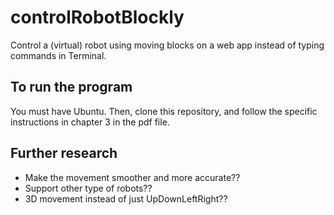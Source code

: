 # controlRobotBlockly
Control a (virtual) robot using moving blocks on a web app instead of typing commands in Terminal.
## To run the program
You must have Ubuntu. Then, clone this repository, and follow the specific instructions in chapter 3 in the pdf file.
## Further research
+ Make the movement smoother and more accurate??
+ Support other type of robots??
+ 3D movement instead of just UpDownLeftRight??
